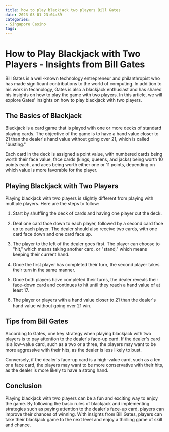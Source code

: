 ```yaml
---
title: how to play blackjack two players Bill Gates
date: 2023-03-01 23:04:39
categories:
- Singapore Casino
tags:
---
```

# How to Play Blackjack with Two Players - Insights from Bill Gates

Bill Gates is a well-known technology entrepreneur and philanthropist who has made significant contributions to the world of computing. In addition to his work in technology, Gates is also a blackjack enthusiast and has shared his insights on how to play the game with two players. In this article, we will explore Gates' insights on how to play blackjack with two players.

## The Basics of Blackjack

Blackjack is a card game that is played with one or more decks of standard playing cards. The objective of the game is to have a hand value closer to 21 than the dealer's hand value without going over 21, which is called "busting."

Each card in the deck is assigned a point value, with numbered cards being worth their face value, face cards (kings, queens, and jacks) being worth 10 points each, and aces being worth either one or 11 points, depending on which value is more favorable for the player.

## Playing Blackjack with Two Players

Playing blackjack with two players is slightly different from playing with multiple players. Here are the steps to follow:

1. Start by shuffling the deck of cards and having one player cut the deck.

2. Deal one card face down to each player, followed by a second card face up to each player. The dealer should also receive two cards, with one card face down and one card face up.

3. The player to the left of the dealer goes first. The player can choose to "hit," which means taking another card, or "stand," which means keeping their current hand.

4. Once the first player has completed their turn, the second player takes their turn in the same manner.

5. Once both players have completed their turns, the dealer reveals their face-down card and continues to hit until they reach a hand value of at least 17.

6. The player or players with a hand value closer to 21 than the dealer's hand value without going over 21 win.

## Tips from Bill Gates

According to Gates, one key strategy when playing blackjack with two players is to pay attention to the dealer's face-up card. If the dealer's card is a low-value card, such as a two or a three, the players may want to be more aggressive with their hits, as the dealer is less likely to bust.

Conversely, if the dealer's face-up card is a high-value card, such as a ten or a face card, the players may want to be more conservative with their hits, as the dealer is more likely to have a strong hand.

## Conclusion

Playing blackjack with two players can be a fun and exciting way to enjoy the game. By following the basic rules of blackjack and implementing strategies such as paying attention to the dealer's face-up card, players can improve their chances of winning. With insights from Bill Gates, players can take their blackjack game to the next level and enjoy a thrilling game of skill and chance.